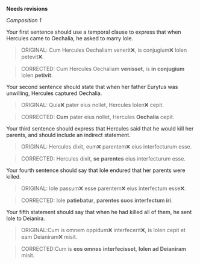 **Needs revisions**

*Composition 1*

Your first sentence should use a temporal clause to express that when Hercules came to Oechalia, he asked to marry Iole.

> ORIGINAL: Cum Hercules Oechaliam venerit❌, is conjugium❌ Iolen petevit❌.

> CORRECTED: Cum Hercules Oechaliam **venisset**, is **in conjugium** Iolen **petivit**.

Your second sentence should state that when her father Eurytus was unwilling, Hercules captured Oechalia.

> ORIGINAL: Quia❌ pater eius nollet, Hercules Iolen❌ cepit.

> CORRECTED: **Cum** pater eius nollet, Hercules **Oechalia** cepit.

Your third sentence should express that Hercules said that he would kill her parents, and should include an indirect statement.

> ORIGINAL: Hercules dixit, eum❌ parentem❌ eius interfecturum esse.

> CORRECTED: Hercules dixit, **se** **parentes** eius interfecturum esse.

Your fourth sentence should say that Iole endured that her parents were killed.

> ORIGINAL: Iole passum❌ esse parentem❌ eius interfectum esse❌.

> CORRECTED: Iole **patiebatur**, **parentes suos** **interfectum iri**.

Your fifth statement should say that when he had killed all of them, he sent Iole to Deianira.

> ORIGINAL:Cum is omnem oppidum❌ interfecerit❌, is Iolen cepit et eam Deianiram❌ misit.

> CORRECTED:Cum is **eos omnes** **interfecisset**, **Iolen ad Deianiram** misit.



